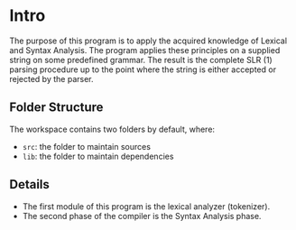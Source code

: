# Intro

The purpose of this program is to apply the acquired knowledge of Lexical and Syntax Analysis. The program applies
these principles on a supplied string on some predefined grammar. The result is the
complete SLR (1) parsing procedure up to the point where the string is either
accepted or rejected by the parser.

## Folder Structure

The workspace contains two folders by default, where:

- `src`: the folder to maintain sources
- `lib`: the folder to maintain dependencies

## Details

- The first module of this program is the lexical analyzer (tokenizer).
- The second phase of the compiler is the Syntax Analysis phase.
